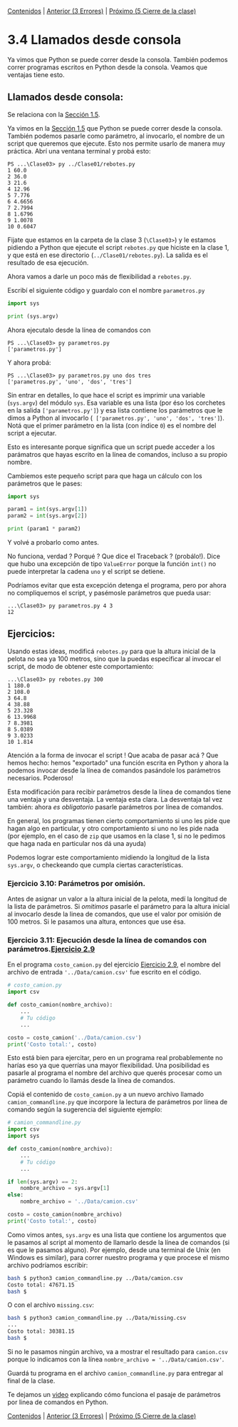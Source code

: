 [Contenidos](../Contenidos.md) \| [Anterior (3 Errores)](03_Bugs.md) \| [Próximo (5 Cierre de la clase)](05_Cierre.md)

# 3.4 Llamados desde consola

Ya vimos que Python se puede correr desde la consola. También podemos correr programas escritos en Python desde la consola. Veamos que ventajas tiene esto.

## Llamados desde consola:

Se relaciona con la [Sección 1.5](../01_Intro_a_Python/05_Lineas_de_Comandos.md#la-línea-de-comandos).

Ya vimos en la [Sección 1.5](../01_Intro_a_Python/05_Lineas_de_Comandos.md#la-línea-de-comandos) que Python se puede correr desde la consola. También podemos pasarle como parámetro, al invocarlo, el nombre de un script que queremos que ejecute. Esto nos permite usarlo de manera muy práctica. Abrí una ventana terminal y probá esto:

```code
PS ...\Clase03> py ../Clase01/rebotes.py
1 60.0
2 36.0
3 21.6
4 12.96
5 7.776
6 4.6656
7 2.7994
8 1.6796
9 1.0078
10 0.6047
```

Fijate que estamos en la carpeta de la clase 3 (`\Clase03>`) y le estamos pidiendo a Python que ejecute el script `rebotes.py` que hiciste en la clase 1, y que está en ese directorio (`../Clase01/rebotes.py`). La salida es el resultado de esa ejecución.

Ahora vamos a darle un poco más de flexibilidad a `rebotes.py`.

Escribí el siguiente código y guardalo con el nombre `parametros.py`

```python
import sys

print (sys.argv)
```

Ahora ejecutalo desde la línea de comandos con

```
PS ...\Clase03> py parametros.py
['parametros.py']
```

Y ahora probá:
```
PS ...\Clase03> py parametros.py uno dos tres
['parametros.py', 'uno', 'dos', 'tres']
```

Sin entrar en detalles, lo que hace el script es imprimir una variable (`sys.argv`) del módulo `sys`. Esa variable es una lista (por éso los corchetes en la salida `['parametros.py']`) y esa lista contiene los parámetros que le dimos a Python al invocarlo (`
['parametros.py', 'uno', 'dos', 'tres']`). Notá que el primer parámetro en la lista (con índice `0`) es el nombre del script a ejecutar.

Esto es interesante porque significa que un script puede acceder a los parámatros que hayas escrito en la línea de comandos, incluso a su propio nombre. 

Cambiemos este pequeño script para que haga un cálculo con los parámetros que le pases:

```python
import sys

param1 = int(sys.argv[1])
param2 = int(sys.argv[2])

print (param1 * param2)
```

Y volvé a probarlo como antes.

No funciona, verdad ? Porqué ? Que dice el Traceback ? (probálo!). Dice que hubo una excepción de tipo `ValueError` porque la función `int()` no puede interpretar la cadena `uno` y el script se detiene.

Podríamos evitar que esta excepción detenga el programa, pero por ahora no compliquemos el script, y pasémosle parámetros que pueda usar:

```
...\Clase03> py parametros.py 4 3
12
```

## Ejercicios:

Usando estas ideas, modificá `rebotes.py` para que la altura inicial de la pelota no sea ya 100 metros, sino que la puedas especificar al invocar el script, de modo de obtener este comportamiento:

```code
...\Clase03> py rebotes.py 300
1 180.0
2 108.0
3 64.8
4 38.88
5 23.328
6 13.9968
7 8.3981
8 5.0389
9 3.0233
10 1.814
```

Atención a la forma de invocar el script ! 
Que acaba de pasar acá ? Que hemos hecho: hemos "exportado" una función escrita en Python y ahora la podemos invocar desde la línea de comandos pasándole los parámetros necesarios. Poderoso!


Esta modificación para recibir parámetros desde la línea de comandos tiene una ventaja y una desventaja. La ventaja esta clara. La desventaja tal vez también: ahora _es obligatorio_ pasarle parámetros por línea de comandos. 

En general, los programas tienen cierto comportamiento si uno les pide que hagan algo en particular, y otro comportamiento si uno no les pide nada (por ejemplo, en el caso de `zip` que usamos en la clase 1, si no le pedimos que haga nada en particular nos dá una ayuda)

Podemos lograr este comportamiento midiendo la longitud de la lista `sys.argv`, o checkeando que cumpla ciertas características.

### Ejercicio 3.10: Parámetros por omisión.
Antes de asignar un valor a la altura inicial de la pelota, medí la longitud de la lista de parámetros. Si _omitimos_ pasarle el parámetro para la altura inicial al invocarlo desde la linea de comandos, que use el valor por omisión de 100 metros. Si le pasamos una altura, entonces que use ésa. 

### Ejercicio 3.11: Ejecución desde la línea de comandos con parámetros.[Ejercicio 2.9](../02_Estructuras_y_Funciones/04_Funciones.md#ejercicio-29-funciones-de-la-biblioteca)

En el programa `costo_camion.py` del ejercicio [Ejercicio 2.9](../02_Estructuras_y_Funciones/04_Funciones.md#ejercicio-29-funciones-de-la-biblioteca), el nombre del archivo de entrada `'../Data/camion.csv'` fue escrito en el código.

```python
# costo_camion.py
import csv

def costo_camion(nombre_archivo):
    ...
    # Tu código
    ...

costo = costo_camion('../Data/camion.csv')
print('Costo total:', costo)
```

Esto está bien para ejercitar, pero en un programa real probablemente no harías eso ya que querrías una mayor flexibilidad. Una posibilidad es pasarle al programa el nombre del archivo que querés procesar como un parámetro cuando lo llamás desde la línea de comandos.

Copiá el contenido de `costo_camion.py` a un nuevo archivo llamado `camion_commandline.py` que incorpore la lectura de parámetros por línea de comando según la sugerencia del siguiente ejemplo:

```python
# camion_commandline.py
import csv
import sys

def costo_camion(nombre_archivo):
    ...
    # Tu código
    ...

if len(sys.argv) == 2:
    nombre_archivo = sys.argv[1]
else:
    nombre_archivo = '../Data/camion.csv'

costo = costo_camion(nombre_archivo)
print('Costo total:', costo)
```

Como vimos antes, `sys.argv` es una lista que contiene los argumentos que le pasamos al script al momento de llamarlo desde la línea de comandos (si es que le pasamos alguno). Por ejemplo, desde una terminal de Unix (en Windows es similar), para correr nuestro programa y que procese el mismo archivo podríamos escribir:

```bash
bash $ python3 camion_commandline.py ../Data/camion.csv
Costo total: 47671.15
bash $
```

O con el archivo `missing.csv`:
```bash
bash $ python3 camion_commandline.py ../Data/missing.csv
...
Costo total: 30381.15
bash $
```
Si no le pasamos ningún archivo, va a mostrar el resultado para `camion.csv` porque lo indicamos con la línea `nombre_archivo = '../Data/camion.csv'`.

Guardá tu programa en el archivo `camion_commandline.py` para entregar al final de la clase.


Te dejamos un [video](https://youtu.be/D4WI4qsuwrQ) explicando cómo funciona el pasaje de parámetros por linea de comandos en Python. 



[Contenidos](../Contenidos.md) \| [Anterior (3 Errores)](03_Bugs.md) \| [Próximo (5 Cierre de la clase)](05_Cierre.md)

